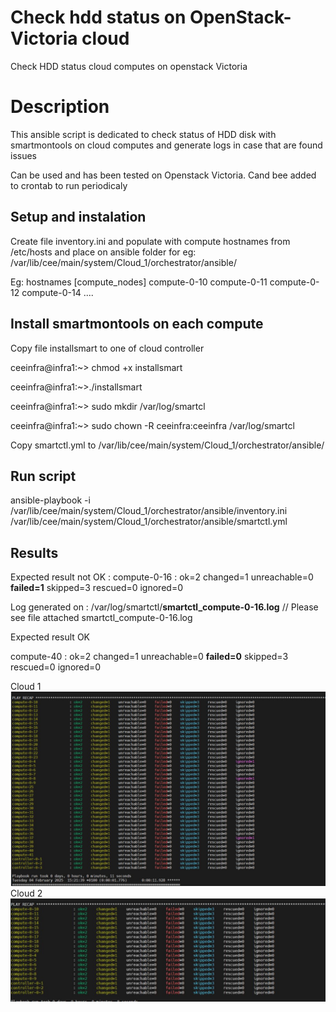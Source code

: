 # Check hdd status on OpenStack-Victoria cloud 
Check HDD status cloud computes on openstack Victoria

# Description
This ansible script is dedicated to check status of HDD disk with smartmontools on cloud computes and generate logs in case that are found issues

Can be used and has been tested on Openstack Victoria. Cand bee added to crontab to run periodicaly 


## Setup and instalation

Create file inventory.ini and populate with compute hostnames from /etc/hosts and place on ansible folder for eg: /var/lib/cee/main/system/Cloud_1/orchestrator/ansible/


Eg: hostnames
[compute_nodes]
compute-0-10
compute-0-11
compute-0-12
compute-0-14
....

## Install smartmontools on each compute
Copy file installsmart to one of cloud controller 

ceeinfra@infra1:~> chmod +x installsmart

ceeinfra@infra1:~>./installsmart

ceeinfra@infra1:~> sudo mkdir /var/log/smartcl

ceeinfra@infra1:~> sudo chown -R ceeinfra:ceeinfra /var/log/smartcl

Copy smartctl.yml to /var/lib/cee/main/system/Cloud_1/orchestrator/ansible/


## Run script 
ansible-playbook -i /var/lib/cee/main/system/Cloud_1/orchestrator/ansible/inventory.ini /var/lib/cee/main/system/Cloud_1/orchestrator/ansible/smartctl.yml

## Results 
Expected result not OK :
compute-0-16               : ok=2    changed=1    unreachable=0    **failed=1**    skipped=3    rescued=0    ignored=0

Log generated on  : /var/log/smartctl/**smartctl_compute-0-16.log**  // Please see file attached smartctl_compute-0-16.log

Expected result OK 

compute-40                 : ok=2    changed=1    unreachable=0    **failed=0**    skipped=3    rescued=0    ignored=0

Cloud 1 
![Alt text](source/result_1.JPG)
Cloud 2 
![Alt text](source/result_2.JPG)
